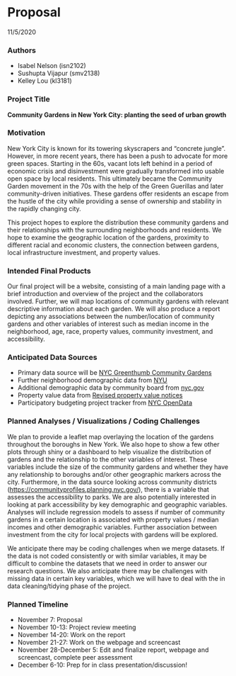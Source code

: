 Proposal
================
11/5/2020

### Authors

  - Isabel Nelson (isn2102)
  - Sushupta Vijapur (smv2138)
  - Kelley Lou (kl3181)

### Project Title

**Community Gardens in New York City: planting the seed of urban
growth**

### Motivation

New York City is known for its towering skyscrapers and “concrete
jungle”. However, in more recent years, there has been a push to
advocate for more green spaces. Starting in the 60s, vacant lots left
behind in a period of economic crisis and disinvestment were gradually
transformed into usable open space by local residents. This ultimately
became the Community Garden movement in the 70s with the help of the
Green Guerillas and later community-driven initiatives. These gardens
offer residents an escape from the hustle of the city while providing a
sense of ownership and stability in the rapidly changing city.

This project hopes to explore the distribution these community gardens
and their relationships with the surrounding neighborhoods and
residents. We hope to examine the geographic location of the gardens,
proximity to different racial and economic clusters, the connection
between gardens, local infrastructure investment, and property values.

### Intended Final Products

Our final project will be a website, consisting of a main landing page
with a brief introduction and overview of the project and the
collaborators involved. Further, we will map locations of community
gardens with relevant descriptive information about each garden. We will
also produce a report depicting any associations between the
number/location of community gardens and other variables of interest
such as median income in the neighborhood, age, race, property values,
community investment, and accessibility.

### Anticipated Data Sources

  - Primary data source will be [NYC Greenthumb Community
    Gardens](https://data.cityofnewyork.us/Environment/NYC-Greenthumb-Community-Gardens/ajxm-kzmj)
  - Further neighborhood demographic data from
    [NYU](https://furmancenter.org/neighborhoods)
  - Additional demographic data by community board from
    [nyc.gov](https://communityprofiles.planning.nyc.gov/)
  - Property value data from [Revised property value
    notices](https://data.cityofnewyork.us/City-Government/Revised-Notice-of-Property-Value-RNOPV-/8vgb-zm6e)
  - Participatory budgeting project tracker from [NYC
    OpenData](https://data.cityofnewyork.us/City-Government/Participatory-Budgeting-Project-Tracker/qm5f-frjb)

### Planned Analyses / Visualizations / Coding Challenges

We plan to provide a leaflet map overlaying the location of the gardens
throughout the boroughs in New York. We also hope to show a few other
plots through shiny or a dashboard to help visualize the distribution of
gardens and the relationship to the other variables of interest. These
variables include the size of the community gardens and whether they
have any relationship to boroughs and/or other geographic markers across
the city. Furthermore, in the data source looking across community
districts (<https://communityprofiles.planning.nyc.gov/>), there is a
variable that assesses the accessibility to parks. We are also
potentially interested in looking at park accessibility by key
demographic and geographic variables. Analyses will include regression
models to assess if number of community gardens in a certain location is
associated with property values / median incomes and other demographic
variables. Further association between investment from the city for
local projects with gardens will be explored.

We anticipate there may be coding challenges when we merge datasets. If
the data is not coded consistently or with similar variables, it may be
difficult to combine the datasets that we need in order to answer our
research questions. We also anticipate there may be challenges with
missing data in certain key variables, which we will have to deal with
the in data cleaning/tidying phase of the project.

### Planned Timeline

  - November 7: Proposal
  - November 10-13: Project review meeting
  - November 14-20: Work on the report
  - November 21-27: Work on the webpage and screencast
  - November 28-December 5: Edit and finalize report, webpage and
    screencast, complete peer assessment
  - December 6-10: Prep for in class presentation/discussion\!
